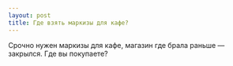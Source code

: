 ```yaml
---
layout: post 
title: Где взять маркизы для кафе? 
--- 
```

Срочно нужен маркизы для кафе, магазин где брала раньше — закрылся. Где вы покупаете?